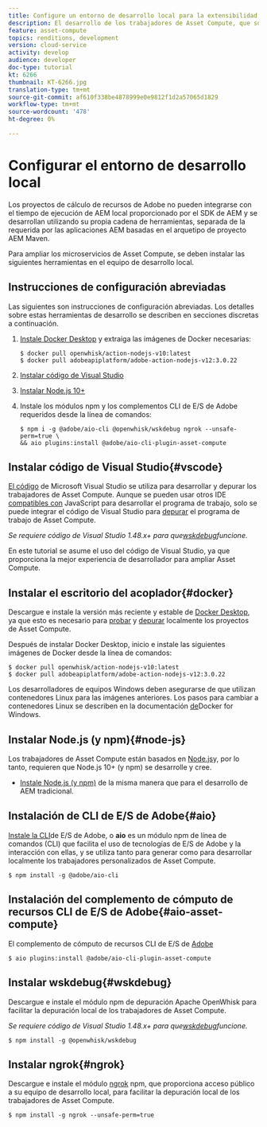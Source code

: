 ```yaml
---
title: Configure un entorno de desarrollo local para la extensibilidad de Asset Compute
description: El desarrollo de los trabajadores de Asset Compute, que son aplicaciones JavaScript de Node.js, requiere herramientas de desarrollo específicas que difieren del desarrollo de AEM tradicional, que van desde Node.js y varios módulos npm hasta Docker Desktop y Microsoft Visual Studio Code.
feature: asset-compute
topics: renditions, development
version: cloud-service
activity: develop
audience: developer
doc-type: tutorial
kt: 6266
thumbnail: KT-6266.jpg
translation-type: tm+mt
source-git-commit: af610f338be4878999e0e9812f1d2a57065d1829
workflow-type: tm+mt
source-wordcount: '478'
ht-degree: 0%

---
```



# Configurar el entorno de desarrollo local

Los proyectos de cálculo de recursos de Adobe no pueden integrarse con el tiempo de ejecución de AEM local proporcionado por el SDK de AEM y se desarrollan utilizando su propia cadena de herramientas, separada de la requerida por las aplicaciones AEM basadas en el arquetipo de proyecto AEM Maven.

Para ampliar los microservicios de Asset Compute, se deben instalar las siguientes herramientas en el equipo de desarrollo local.

## Instrucciones de configuración abreviadas

Las siguientes son instrucciones de configuración abreviadas. Los detalles sobre estas herramientas de desarrollo se describen en secciones discretas a continuación.

1. [Instale Docker Desktop](https://www.docker.com/products/docker-desktop) y extraiga las imágenes de Docker necesarias:

   ```
   $ docker pull openwhisk/action-nodejs-v10:latest
   $ docker pull adobeapiplatform/adobe-action-nodejs-v12:3.0.22
   ```

1. [Instalar código de Visual Studio](https://code.visualstudio.com/download)
1. [Instalar Node.js 10+](../../local-development-environment/development-tools.md#node-js)
1. Instale los módulos npm y los complementos CLI de E/S de Adobe requeridos desde la línea de comandos:

   ```
   $ npm i -g @adobe/aio-cli @openwhisk/wskdebug ngrok --unsafe-perm=true \
   && aio plugins:install @adobe/aio-cli-plugin-asset-compute
   ```

## Instalar código de Visual Studio{#vscode}

[El código](https://code.visualstudio.com/download) de Microsoft Visual Studio se utiliza para desarrollar y depurar los trabajadores de Asset Compute. Aunque se pueden usar otros IDE [compatibles con](../../local-development-environment/development-tools.md#set-up-the-development-ide) JavaScript para desarrollar el programa de trabajo, solo se puede integrar el código de Visual Studio para [depurar](../test-debug/debug.md) el programa de trabajo de Asset Compute.

_Se requiere código de Visual Studio 1.48.x+ para que[wskdebug](#wskdebug)funcione._

En este tutorial se asume el uso del código de Visual Studio, ya que proporciona la mejor experiencia de desarrollador para ampliar Asset Compute.

## Instalar el escritorio del acoplador{#docker}

Descargue e instale la versión más reciente y estable de [Docker Desktop](https://www.docker.com/products/docker-desktop), ya que esto es necesario para [probar](../test-debug/test.md) y [depurar](../test-debug/debug.md) localmente los proyectos de Asset Compute.

Después de instalar Docker Desktop, inicio e instale las siguientes imágenes de Docker desde la línea de comandos:

```
$ docker pull openwhisk/action-nodejs-v10:latest
$ docker pull adobeapiplatform/adobe-action-nodejs-v12:3.0.22
```

Los desarrolladores de equipos Windows deben asegurarse de que utilizan contenedores Linux para las imágenes anteriores. Los pasos para cambiar a contenedores Linux se describen en la documentación [de](https://docs.docker.com/docker-for-windows/)Docker for Windows.

## Instalar Node.js (y npm){#node-js}

Los trabajadores de Asset Compute están basados en [Node.js](https://nodejs.org/)y, por lo tanto, requieren que Node.js 10+ (y npm) se desarrolle y cree.

+ [Instale Node.js (y npm)](../../local-development-environment/development-tools.md#node-js) de la misma manera que para el desarrollo de AEM tradicional.

## Instalación de CLI de E/S de Adobe{#aio}

[Instale la CLI](../../local-development-environment/development-tools.md#aio-cli)de E/S de Adobe, o __aio__ es un módulo npm de línea de comandos (CLI) que facilita el uso de tecnologías de E/S de Adobe y la interacción con ellas, y se utiliza tanto para generar como para desarrollar localmente los trabajadores personalizados de Asset Compute.

```
$ npm install -g @adobe/aio-cli
```

## Instalación del complemento de cómputo de recursos CLI de E/S de Adobe{#aio-asset-compute}

El complemento de cómputo de recursos CLI de E/S de [Adobe](https://github.com/adobe/aio-cli-plugin-asset-compute)

```
$ aio plugins:install @adobe/aio-cli-plugin-asset-compute
```

## Instalar wskdebug{#wskdebug}

Descargue e instale el módulo npm de depuración [](https://www.npmjs.com/package/@openwhisk/wskdebug) Apache OpenWhisk para facilitar la depuración local de los trabajadores de Asset Compute.

_Se requiere código de Visual Studio 1.48.x+ para que[wskdebug](#wskdebug)funcione._

```
$ npm install -g @openwhisk/wskdebug
```

## Instalar ngrok{#ngrok}

Descargue e instale el módulo [ngrok](https://www.npmjs.com/package/ngrok) npm, que proporciona acceso público a su equipo de desarrollo local, para facilitar la depuración local de los trabajadores de Asset Compute.

```
$ npm install -g ngrok --unsafe-perm=true
```
